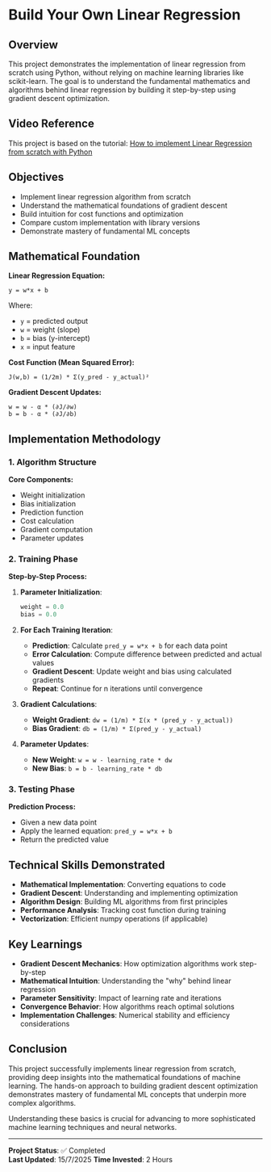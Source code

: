 # Build Your Own Linear Regression

## Overview
This project demonstrates the implementation of linear regression from scratch using Python, without relying on machine learning libraries like scikit-learn. The goal is to understand the fundamental mathematics and algorithms behind linear regression by building it step-by-step using gradient descent optimization.

## Video Reference
This project is based on the tutorial: [How to implement Linear Regression from scratch with Python](https://www.youtube.com/watch?v=QlbyGPVaRSE&ab_channel=InfiniteCodes)

## Objectives
- Implement linear regression algorithm from scratch
- Understand the mathematical foundations of gradient descent
- Build intuition for cost functions and optimization
- Compare custom implementation with library versions
- Demonstrate mastery of fundamental ML concepts

## Mathematical Foundation
**Linear Regression Equation:**
```
y = w*x + b
```
Where:
- `y` = predicted output
- `w` = weight (slope)
- `b` = bias (y-intercept)
- `x` = input feature

**Cost Function (Mean Squared Error):**
```
J(w,b) = (1/2m) * Σ(y_pred - y_actual)²
```

**Gradient Descent Updates:**
```
w = w - α * (∂J/∂w)
b = b - α * (∂J/∂b)
```
## Implementation Methodology

### 1. Algorithm Structure
**Core Components:**
- Weight initialization
- Bias initialization
- Prediction function
- Cost calculation
- Gradient computation
- Parameter updates

### 2. Training Phase
**Step-by-Step Process:**

1. **Parameter Initialization**:
   ```python
   weight = 0.0
   bias = 0.0
   ```

2. **For Each Training Iteration**:
   - **Prediction**: Calculate `pred_y = w*x + b` for each data point
   - **Error Calculation**: Compute difference between predicted and actual values
   - **Gradient Descent**: Update weight and bias using calculated gradients
   - **Repeat**: Continue for n iterations until convergence

3. **Gradient Calculations**:
   - **Weight Gradient**: `dw = (1/m) * Σ(x * (pred_y - y_actual))`
   - **Bias Gradient**: `db = (1/m) * Σ(pred_y - y_actual)`

4. **Parameter Updates**:
   - **New Weight**: `w = w - learning_rate * dw`
   - **New Bias**: `b = b - learning_rate * db`

### 3. Testing Phase
**Prediction Process:**
- Given a new data point
- Apply the learned equation: `pred_y = w*x + b`
- Return the predicted value

## Technical Skills Demonstrated
- **Mathematical Implementation**: Converting equations to code
- **Gradient Descent**: Understanding and implementing optimization
- **Algorithm Design**: Building ML algorithms from first principles
- **Performance Analysis**: Tracking cost function during training
- **Vectorization**: Efficient numpy operations (if applicable)

## Key Learnings
- **Gradient Descent Mechanics**: How optimization algorithms work step-by-step
- **Mathematical Intuition**: Understanding the "why" behind linear regression
- **Parameter Sensitivity**: Impact of learning rate and iterations
- **Convergence Behavior**: How algorithms reach optimal solutions
- **Implementation Challenges**: Numerical stability and efficiency considerations

## Conclusion
This project successfully implements linear regression from scratch, providing deep insights into the mathematical foundations of machine learning. The hands-on approach to building gradient descent optimization demonstrates mastery of fundamental ML concepts that underpin more complex algorithms.

Understanding these basics is crucial for advancing to more sophisticated machine learning techniques and neural networks.

---

**Project Status**: ✅ Completed  
**Last Updated**: 15/7/2025 
**Time Invested**: 2 Hours  
